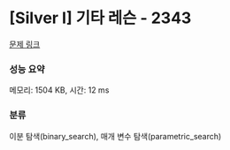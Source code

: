 # [Silver I] 기타 레슨 - 2343 

[문제 링크](https://www.acmicpc.net/problem/2343) 

### 성능 요약

메모리: 1504 KB, 시간: 12 ms

### 분류

이분 탐색(binary_search), 매개 변수 탐색(parametric_search)

